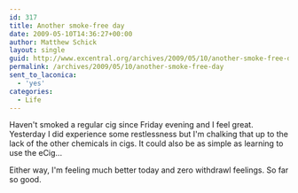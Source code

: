 ```yaml
---
id: 317
title: Another smoke-free day
date: 2009-05-10T14:36:27+00:00
author: Matthew Schick
layout: single
guid: http://www.excentral.org/archives/2009/05/10/another-smoke-free-day
permalink: /archives/2009/05/10/another-smoke-free-day
sent_to_laconica:
  - 'yes'
categories:
  - Life
---
```

Haven't smoked a regular cig since Friday evening and I feel great.  Yesterday I did experience some restlessness but I'm chalking that up to the lack of the other chemicals in cigs.  It could also be as simple as learning to use the eCig...

Either way, I'm feeling much better today and zero withdrawl feelings.  So far so good.
